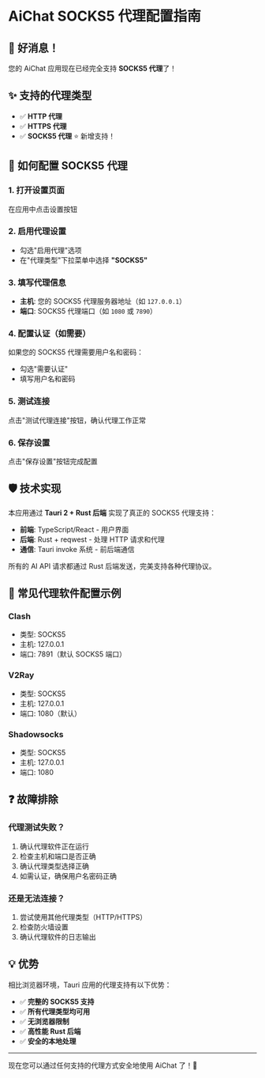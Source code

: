 # AiChat SOCKS5 代理配置指南

## 🎉 **好消息！**

您的 AiChat 应用现在已经完全支持 **SOCKS5 代理**了！

## ✨ **支持的代理类型**

- ✅ **HTTP 代理**
- ✅ **HTTPS 代理** 
- ✅ **SOCKS5 代理** ⭐ 新增支持！

## 🔧 **如何配置 SOCKS5 代理**

### 1. 打开设置页面
在应用中点击设置按钮

### 2. 启用代理设置
- 勾选"启用代理"选项
- 在"代理类型"下拉菜单中选择 **"SOCKS5"**

### 3. 填写代理信息
- **主机**: 您的 SOCKS5 代理服务器地址（如 `127.0.0.1`）
- **端口**: SOCKS5 代理端口（如 `1080` 或 `7890`）

### 4. 配置认证（如需要）
如果您的 SOCKS5 代理需要用户名和密码：
- 勾选"需要认证"
- 填写用户名和密码

### 5. 测试连接
点击"测试代理连接"按钮，确认代理工作正常

### 6. 保存设置
点击"保存设置"按钮完成配置

## 🛡️ **技术实现**

本应用通过 **Tauri 2 + Rust 后端** 实现了真正的 SOCKS5 代理支持：

- **前端**: TypeScript/React - 用户界面
- **后端**: Rust + reqwest - 处理 HTTP 请求和代理
- **通信**: Tauri invoke 系统 - 前后端通信

所有的 AI API 请求都通过 Rust 后端发送，完美支持各种代理协议。

## 🚀 **常见代理软件配置示例**

### Clash
- 类型: SOCKS5
- 主机: 127.0.0.1
- 端口: 7891（默认 SOCKS5 端口）

### V2Ray
- 类型: SOCKS5
- 主机: 127.0.0.1
- 端口: 1080（默认）

### Shadowsocks
- 类型: SOCKS5
- 主机: 127.0.0.1
- 端口: 1080

## ❓ **故障排除**

### 代理测试失败？
1. 确认代理软件正在运行
2. 检查主机和端口是否正确
3. 确认代理类型选择正确
4. 如需认证，确保用户名密码正确

### 还是无法连接？
1. 尝试使用其他代理类型（HTTP/HTTPS）
2. 检查防火墙设置
3. 确认代理软件的日志输出

## 💡 **优势**

相比浏览器环境，Tauri 应用的代理支持有以下优势：

- ✅ **完整的 SOCKS5 支持**
- ✅ **所有代理类型均可用**
- ✅ **无浏览器限制**
- ✅ **高性能 Rust 后端**
- ✅ **安全的本地处理**

---

现在您可以通过任何支持的代理方式安全地使用 AiChat 了！🎈 